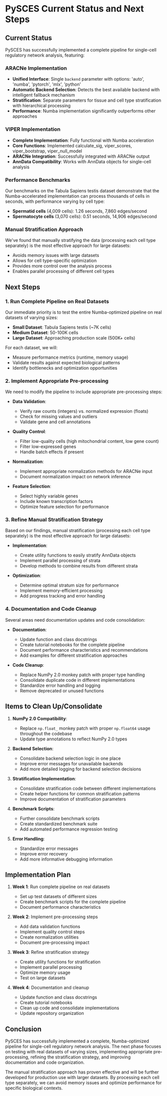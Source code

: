 # PySCES Current Status and Next Steps

## Current Status

PySCES has successfully implemented a complete pipeline for single-cell regulatory network analysis, featuring:

### ARACNe Implementation

- **Unified Interface**: Single `backend` parameter with options: 'auto', 'numba', 'pytorch', 'mlx', 'python'
- **Automatic Backend Selection**: Detects the best available backend with intelligent fallback mechanism
- **Stratification**: Separate parameters for tissue and cell type stratification with hierarchical processing
- **Performance**: Numba implementation significantly outperforms other approaches

### VIPER Implementation

- **Complete Implementation**: Fully functional with Numba acceleration
- **Core Functions**: Implemented calculate_sig, viper_scores, viper_bootstrap, viper_null_model
- **ARACNe Integration**: Successfully integrated with ARACNe output
- **AnnData Compatibility**: Works with AnnData objects for single-cell analysis

### Performance Benchmarks

Our benchmarks on the Tabula Sapiens testis dataset demonstrate that the Numba-accelerated implementation can process thousands of cells in seconds, with performance varying by cell type:

- **Spermatid cells** (4,009 cells): 1.26 seconds, 7,860 edges/second
- **Spermatocyte cells** (3,070 cells): 0.51 seconds, 14,906 edges/second

### Manual Stratification Approach

We've found that manually stratifying the data (processing each cell type separately) is the most effective approach for large datasets:

- Avoids memory issues with large datasets
- Allows for cell type-specific optimization
- Provides more control over the analysis process
- Enables parallel processing of different cell types

## Next Steps

### 1. Run Complete Pipeline on Real Datasets

Our immediate priority is to test the entire Numba-optimized pipeline on real datasets of varying sizes:

- **Small Dataset**: Tabula Sapiens testis (~7K cells)
- **Medium Dataset**: 50-100K cells
- **Large Dataset**: Approaching production scale (500K+ cells)

For each dataset, we will:
- Measure performance metrics (runtime, memory usage)
- Validate results against expected biological patterns
- Identify bottlenecks and optimization opportunities

### 2. Implement Appropriate Pre-processing

We need to modify the pipeline to include appropriate pre-processing steps:

- **Data Validation**:
  - Verify raw counts (integers) vs. normalized expression (floats)
  - Check for missing values and outliers
  - Validate gene and cell annotations

- **Quality Control**:
  - Filter low-quality cells (high mitochondrial content, low gene count)
  - Filter low-expressed genes
  - Handle batch effects if present

- **Normalization**:
  - Implement appropriate normalization methods for ARACNe input
  - Document normalization impact on network inference

- **Feature Selection**:
  - Select highly variable genes
  - Include known transcription factors
  - Optimize feature selection for performance

### 3. Refine Manual Stratification Strategy

Based on our findings, manual stratification (processing each cell type separately) is the most effective approach for large datasets:

- **Implementation**:
  - Create utility functions to easily stratify AnnData objects
  - Implement parallel processing of strata
  - Develop methods to combine results from different strata

- **Optimization**:
  - Determine optimal stratum size for performance
  - Implement memory-efficient processing
  - Add progress tracking and error handling

### 4. Documentation and Code Cleanup

Several areas need documentation updates and code consolidation:

- **Documentation**:
  - Update function and class docstrings
  - Create tutorial notebooks for the complete pipeline
  - Document performance characteristics and recommendations
  - Add examples for different stratification approaches

- **Code Cleanup**:
  - Replace NumPy 2.0 monkey patch with proper type handling
  - Consolidate duplicate code in different implementations
  - Standardize error handling and logging
  - Remove deprecated or unused functions

## Items to Clean Up/Consolidate

1. **NumPy 2.0 Compatibility**:
   - Replace `np.float_` monkey patch with proper `np.float64` usage throughout the codebase
   - Update type annotations to reflect NumPy 2.0 types

2. **Backend Selection**:
   - Consolidate backend selection logic in one place
   - Improve error messages for unavailable backends
   - Add more detailed logging for backend selection decisions

3. **Stratification Implementation**:
   - Consolidate stratification code between different implementations
   - Create helper functions for common stratification patterns
   - Improve documentation of stratification parameters

4. **Benchmark Scripts**:
   - Further consolidate benchmark scripts
   - Create standardized benchmark suite
   - Add automated performance regression testing

5. **Error Handling**:
   - Standardize error messages
   - Improve error recovery
   - Add more informative debugging information

## Implementation Plan

1. **Week 1**: Run complete pipeline on real datasets
   - Set up test datasets of different sizes
   - Create benchmark scripts for the complete pipeline
   - Document performance characteristics

2. **Week 2**: Implement pre-processing steps
   - Add data validation functions
   - Implement quality control steps
   - Create normalization utilities
   - Document pre-processing impact

3. **Week 3**: Refine stratification strategy
   - Create utility functions for stratification
   - Implement parallel processing
   - Optimize memory usage
   - Test on large datasets

4. **Week 4**: Documentation and cleanup
   - Update function and class docstrings
   - Create tutorial notebooks
   - Clean up code and consolidate implementations
   - Update repository organization

## Conclusion

PySCES has successfully implemented a complete, Numba-optimized pipeline for single-cell regulatory network analysis. The next phase focuses on testing with real datasets of varying sizes, implementing appropriate pre-processing, refining the stratification strategy, and improving documentation and code organization.

The manual stratification approach has proven effective and will be further developed for production use with larger datasets. By processing each cell type separately, we can avoid memory issues and optimize performance for specific biological contexts.

